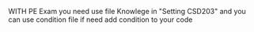 WITH PE Exam you need use file Knowlege in "Setting CSD203" and you can use condition file if need add condition to your code
